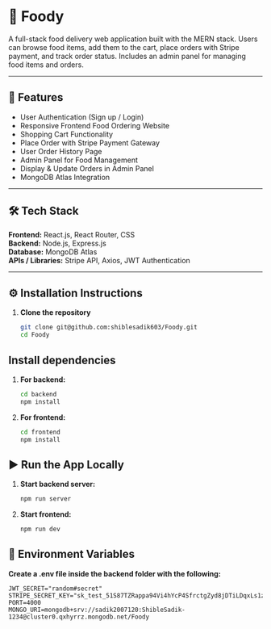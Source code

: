 # 🍔 Foody  

A full-stack food delivery web application built with the MERN stack. Users can browse food items, add them to the cart, place orders with Stripe payment, and track order status. Includes an admin panel for managing food items and orders.  

---

## 🚀 Features  
- User Authentication (Sign up / Login)  
- Responsive Frontend Food Ordering Website  
- Shopping Cart Functionality  
- Place Order with Stripe Payment Gateway  
- User Order History Page  
- Admin Panel for Food Management  
- Display & Update Orders in Admin Panel  
- MongoDB Atlas Integration  

---

## 🛠 Tech Stack  
**Frontend:** React.js, React Router, CSS  
**Backend:** Node.js, Express.js  
**Database:** MongoDB Atlas  
**APIs / Libraries:** Stripe API, Axios, JWT Authentication  

---

## ⚙️ Installation Instructions  

1. **Clone the repository**  
   ```bash
   git clone git@github.com:shiblesadik603/Foody.git
   cd Foody

## Install dependencies  

1. **For backend:**  
   ```bash
   cd backend
   npm install
2. **For frontend:**  
   ```bash
   cd frontend
   npm install

## ▶️ Run the App Locally  

1. **Start backend server:**  
   ```bash
   npm run server
2. **Start frontend:**  
   ```bash
   npm run dev

## 🔑 Environment Variables  

 **Create a .env file inside the backend folder with the following:**  
   ```env
   JWT_SECRET="random#secret"
   STRIPE_SECRET_KEY="sk_test_51S87TZRappa94Vi4hYcP4SfrctgZyd8jDTiLDqxLs1zZwz0RwLjt7Xu7BZUTEhtJxOenB76gZdRVLJ7TuiEWQWBj00UZhe3Zoq"
   PORT=4000
   MONGO_URI=mongodb+srv://sadik2007120:ShibleSadik-1234@cluster0.qxhyrrz.mongodb.net/Foody


